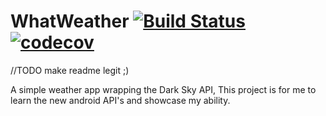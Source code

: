# WhatWeather [![Build Status][ci-badge]][ci-link] [![codecov][codecov-badge]][codecov-link] 

[ci-badge]: https://travis-ci.org/gotama/WhatWeather.svg?branch=master
[ci-link]: https://travis-ci.org/gotama/WhatWeather

[codecov-badge]: https://codecov.io/gh/gotama/whatweather/branch/master/graph/badge.svg
[codecov-link]: https://codecov.io/gh/gotama/whatweather


//TODO make readme legit ;)

A simple weather app wrapping the Dark Sky API, This project is for me to learn the new android API's and showcase my ability.
